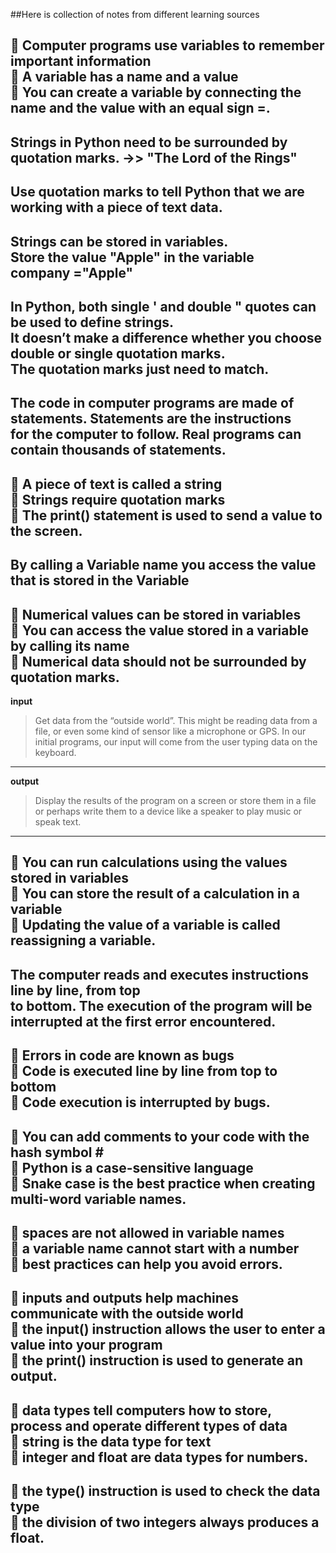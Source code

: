##Here is collection of notes from different learning sources

🌟 Computer programs use variables to remember important information   
🌟 A variable has a name and a value    
🌟 You can create a variable by connecting the name and the value with an equal sign =.
---
Strings in Python need to be surrounded by quotation marks. ->> "The Lord of the Rings"
---
Use quotation marks to tell Python that we are working with a piece of text data.
---
Strings can be stored in variables.   
Store the value "Apple" in the variable    
company ="Apple"
---
In Python, both single ' and double " quotes can be used to define strings.     
It doesn’t make a difference whether you choose double or single quotation marks.     
The quotation marks just need to match.
---
The code in computer programs are made of statements. Statements are the instructions     
for the computer to follow. Real programs can contain thousands of statements.
---
🌟 A piece of text is called a string     
🌟 Strings require quotation marks      
🌟 The print() statement is used to send a value to the screen.
---
By calling a Variable name you access the value that is stored in the Variable
---
🌟 Numerical values can be stored in variables     
🌟 You can access the value stored in a variable by calling its name      
🌟 Numerical data should not be surrounded by quotation marks.
---
**input**
>Get data from the “outside world”. This might be reading data from a
file, or even some kind of sensor like a microphone or GPS. In our initial
programs, our input will come from the user typing data on the keyboard.
---
**output**
>Display the results of the program on a screen or store them in a file or
perhaps write them to a device like a speaker to play music or speak text.
---
🌟 You can run calculations using the values stored in variables     
🌟 You can store the result of a calculation in a variable     
🌟 Updating the value of a variable is called reassigning a variable.
---
The computer reads and executes instructions line by line, from top       
to bottom. The execution of the program will be interrupted at the first error encountered.
---
🌟 Errors in code are known as bugs      
🌟 Code is executed line by line from top to bottom     
🌟 Code execution is interrupted by bugs.
---
🌟 You can add comments to your code with the hash symbol #     
🌟 Python is a case-sensitive language      
🌟 Snake case is the best practice when creating multi-word variable names.
---
🌟 spaces are not allowed in variable names     
🌟 a variable name cannot start with a number      
🌟 best practices can help you avoid errors.    
---
🌟 inputs and outputs help machines communicate with the outside world     
🌟 the input() instruction allows the user to enter a value into your program      
🌟 the print() instruction is used to generate an output.
---
🌟 data types tell computers how to store, process and operate different types of data     
🌟 string is the data type for text      
🌟 integer and float are data types for numbers.
---
🌟 the type() instruction is used to check the data type       
🌟 the division of two integers always produces a float.
---




